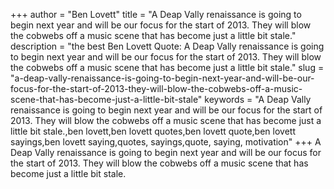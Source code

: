+++
author = "Ben Lovett"
title = "A Deap Vally renaissance is going to begin next year and will be our focus for the start of 2013. They will blow the cobwebs off a music scene that has become just a little bit stale."
description = "the best Ben Lovett Quote: A Deap Vally renaissance is going to begin next year and will be our focus for the start of 2013. They will blow the cobwebs off a music scene that has become just a little bit stale."
slug = "a-deap-vally-renaissance-is-going-to-begin-next-year-and-will-be-our-focus-for-the-start-of-2013-they-will-blow-the-cobwebs-off-a-music-scene-that-has-become-just-a-little-bit-stale"
keywords = "A Deap Vally renaissance is going to begin next year and will be our focus for the start of 2013. They will blow the cobwebs off a music scene that has become just a little bit stale.,ben lovett,ben lovett quotes,ben lovett quote,ben lovett sayings,ben lovett saying,quotes, sayings,quote, saying, motivation"
+++
A Deap Vally renaissance is going to begin next year and will be our focus for the start of 2013. They will blow the cobwebs off a music scene that has become just a little bit stale.
